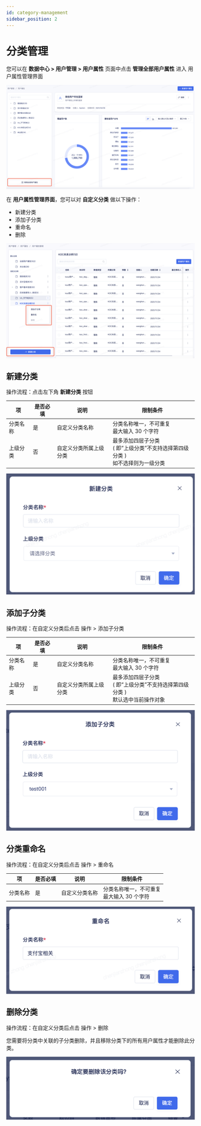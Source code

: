```yaml
---
id: category-management
sidebar_position: 2
---
```


# 分类管理

您可以在 **数据中心 > 用户管理 > 用户属性** 页面中点击 **管理全部用户属性** 进入 用户属性管理界面

![](/img/用户属性-分类管理-入口.png)

在 **用户属性管理界面**，您可以对 **自定义分类** 做以下操作：

- 新建分类
- 添加子分类
- 重命名
- 删除

![](/img/用户属性-分类管理-操作.png)

## 新建分类

操作流程：点击左下角 **新建分类** 按钮

| 项       | 是否必填 | 说明                   | 限制条件                                                                             |
| -------- | -------- | ---------------------- | ------------------------------------------------------------------------------------ |
| 分类名称 | 是       | 自定义分类名称         | 分类名称唯一，不可重复<br/>最大输入 30 个字符                                        |
| 上级分类 | 否       | 自定义分类所属上级分类 | 最多添加四层子分类<br/>( 即“上级分类”不支持选择第四级分类 )<br/>如不选择则为一级分类 |

![](/img/用户属性-分类管理-新建分类.png)

## 添加子分类

操作流程：在自定义分类后点击 操作 > 添加子分类

| 项       | 是否必填 | 说明                   | 限制条件                                                                             |
| -------- | -------- | ---------------------- | ------------------------------------------------------------------------------------ |
| 分类名称 | 是       | 自定义分类名称         | 分类名称唯一，不可重复<br/>最大输入 30 个字符                                        |
| 上级分类 | 否       | 自定义分类所属上级分类 | 最多添加四层子分类<br/>( 即“上级分类”不支持选择第四级分类 )<br/>默认选中当前操作对象 |

![](/img/用户属性-分类管理-添加子分类.png)

## 分类重命名

操作流程：在自定义分类后点击 操作 > 重命名

| 项       | 是否必填 | 说明           | 限制条件                                      |
| -------- | -------- | -------------- | --------------------------------------------- |
| 分类名称 | 是       | 自定义分类名称 | 分类名称唯一，不可重复<br/>最大输入 30 个字符 |

![](/img/用户属性-分类管理-重命名.png)

## 删除分类

操作流程：在自定义分类后点击 操作 > 删除

您需要将分类中关联的子分类删除，并且移除分类下的所有用户属性才能删除此分类。

![](/img/用户属性-分类管理-删除.png)
